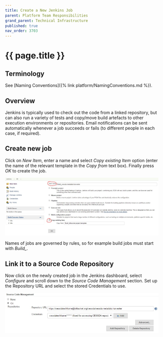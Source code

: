 ```yaml
---
title: Create a New Jenkins Job
parent: Platform Team Responsibilities
grand_parent: Technical Infrastructure
published: true
nav_order: 3703
---
```


# {{ page.title }}

## Terminology

See [Naming Conventions]({% link platform/NamingConventions.md %}).

## Overview
Jenkins is typically used to check out the code from a linked repository,
but can also run a variety of tests and copy/move build artefacts to other execution environments or repositories.
Email notifications can be sent automatically whenever a job succeeds or fails (to different people in each case, if required).

## Create new job

Click on *New Item*, enter a name and select *Copy existing Item* option
(enter the name of the relevant template in the *Copy from* text box). Finally press *OK* to create the job.  

![JenkinsNewItem1.jpg](../assets/JenkinsNewItem1.jpg)

Names of jobs are governed by rules, so for example build jobs must start with *Build_*.

## Link it to a Source Code Repository

Now click on the newly created job in the Jenkins dashboard, select *Configure* and scroll down to the *Source Code Management* section. Set up the Repository URL and select the stored Credentials to use.  

![JenkinsJobGitCredentials1.jpg](../assets/JenkinsJobGitCredentials1.jpg)
